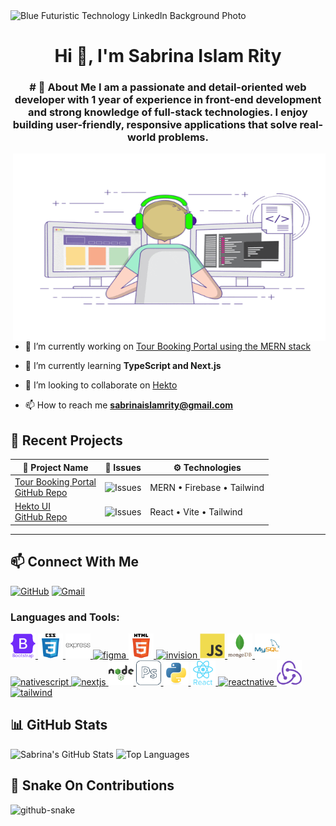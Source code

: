 <img width="2000" height="600" alt="Blue Futuristic Technology LinkedIn Background Photo" src="https://github.com/user-attachments/assets/4be0e6e2-5011-4df7-8323-29d4d21e97ca" />


<h1 align="center">Hi 👋, I'm Sabrina Islam Rity</h1>
<h3 align="center"># 🧕 About Me I am a passionate and detail-oriented web developer with 1 year of experience in front-end development and strong knowledge of full-stack technologies. I enjoy building user-friendly, responsive applications that solve real-world problems.</h3>

<!-- GIF -->
<img align="right" height="300" width="500" src="https://raw.githubusercontent.com/mikonoid/mikonoid/main/images/gifs/coder3.gif" />

- 🔭 I’m currently working on [Tour Booking Portal using the MERN stack](https://assingment-11-clint-side.web.app/)

- 🌱 I’m currently learning **TypeScript and Next.js**

- 👯 I’m looking to collaborate on [Hekto](https://hekto-dusky.vercel.app/)

- 📫 How to reach me **sabrinaislamrity@gmail.com**



## 📂 Recent Projects

| 🧠 Project Name | 🐞 Issues | ⚙️ Technologies |
|----------------|-----------|----------------|
| [Tour Booking Portal](https://assingment-11-clint-side.web.app/) <br> [GitHub Repo](https://github.com/Sabrinaislamrity/e-commerce) | ![Issues](https://img.shields.io/github/issues/Sabrinaislamrity/e-commerce) | MERN • Firebase • Tailwind |
| [Hekto UI](https://hekto-dusky.vercel.app/) <br> [GitHub Repo](https://github.com/Sabrinaislamrity/Hekto) | ![Issues](https://img.shields.io/github/issues/Sabrinaislamrity/Hekto) | React • Vite • Tailwind |

---


## 📫 Connect With Me
[![GitHub](https://img.shields.io/badge/-GitHub-black?style=flat&logo=github)](https://github.com/Sabrinaislamrity)
[![Gmail](https://img.shields.io/badge/-Email-red?style=flat&logo=gmail&logoColor=white)](mailto:sabrinaislamrity@gmail.com)




<p align="left">
</p>

<h3 align="left">Languages and Tools:</h3>
<p align="left"> <a href="https://getbootstrap.com" target="_blank" rel="noreferrer"> <img src="https://raw.githubusercontent.com/devicons/devicon/master/icons/bootstrap/bootstrap-plain-wordmark.svg" alt="bootstrap" width="40" height="40"/> </a> <a href="https://www.w3schools.com/css/" target="_blank" rel="noreferrer"> <img src="https://raw.githubusercontent.com/devicons/devicon/master/icons/css3/css3-original-wordmark.svg" alt="css3" width="40" height="40"/> </a> <a href="https://expressjs.com" target="_blank" rel="noreferrer"> <img src="https://raw.githubusercontent.com/devicons/devicon/master/icons/express/express-original-wordmark.svg" alt="express" width="40" height="40"/> </a> <a href="https://www.figma.com/" target="_blank" rel="noreferrer"> <img src="https://www.vectorlogo.zone/logos/figma/figma-icon.svg" alt="figma" width="40" height="40"/> </a> <a href="https://www.w3.org/html/" target="_blank" rel="noreferrer"> <img src="https://raw.githubusercontent.com/devicons/devicon/master/icons/html5/html5-original-wordmark.svg" alt="html5" width="40" height="40"/> </a> <a href="https://www.invisionapp.com/" target="_blank" rel="noreferrer"> <img src="https://www.vectorlogo.zone/logos/invisionapp/invisionapp-icon.svg" alt="invision" width="40" height="40"/> </a> <a href="https://developer.mozilla.org/en-US/docs/Web/JavaScript" target="_blank" rel="noreferrer"> <img src="https://raw.githubusercontent.com/devicons/devicon/master/icons/javascript/javascript-original.svg" alt="javascript" width="40" height="40"/> </a> <a href="https://www.mongodb.com/" target="_blank" rel="noreferrer"> <img src="https://raw.githubusercontent.com/devicons/devicon/master/icons/mongodb/mongodb-original-wordmark.svg" alt="mongodb" width="40" height="40"/> </a> <a href="https://www.mysql.com/" target="_blank" rel="noreferrer"> <img src="https://raw.githubusercontent.com/devicons/devicon/master/icons/mysql/mysql-original-wordmark.svg" alt="mysql" width="40" height="40"/> </a> <a href="https://nativescript.org/" target="_blank" rel="noreferrer"> <img src="https://raw.githubusercontent.com/detain/svg-logos/780f25886640cef088af994181646db2f6b1a3f8/svg/nativescript.svg" alt="nativescript" width="40" height="40"/> </a> <a href="https://nextjs.org/" target="_blank" rel="noreferrer"> <img src="https://cdn.worldvectorlogo.com/logos/nextjs-2.svg" alt="nextjs" width="40" height="40"/> </a> <a href="https://nodejs.org" target="_blank" rel="noreferrer"> <img src="https://raw.githubusercontent.com/devicons/devicon/master/icons/nodejs/nodejs-original-wordmark.svg" alt="nodejs" width="40" height="40"/> </a> <a href="https://www.photoshop.com/en" target="_blank" rel="noreferrer"> <img src="https://raw.githubusercontent.com/devicons/devicon/master/icons/photoshop/photoshop-line.svg" alt="photoshop" width="40" height="40"/> </a> <a href="https://www.python.org" target="_blank" rel="noreferrer"> <img src="https://raw.githubusercontent.com/devicons/devicon/master/icons/python/python-original.svg" alt="python" width="40" height="40"/> </a> <a href="https://reactjs.org/" target="_blank" rel="noreferrer"> <img src="https://raw.githubusercontent.com/devicons/devicon/master/icons/react/react-original-wordmark.svg" alt="react" width="40" height="40"/> </a> <a href="https://reactnative.dev/" target="_blank" rel="noreferrer"> <img src="https://reactnative.dev/img/header_logo.svg" alt="reactnative" width="40" height="40"/> </a> <a href="https://redux.js.org" target="_blank" rel="noreferrer"> <img src="https://raw.githubusercontent.com/devicons/devicon/master/icons/redux/redux-original.svg" alt="redux" width="40" height="40"/> </a> <a href="https://tailwindcss.com/" target="_blank" rel="noreferrer"> <img src="https://www.vectorlogo.zone/logos/tailwindcss/tailwindcss-icon.svg" alt="tailwind" width="40" height="40"/> </a> </p>




## 📊 GitHub Stats

![Sabrina's GitHub Stats](https://github-readme-stats.vercel.app/api?username=Sabrinaislamrity&show_icons=true&count_private=true&include_all_commits=true&theme=default&cache_seconds=30)
![Top Languages](https://github-readme-stats.vercel.app/api/top-langs/?username=Sabrinaislamrity&layout=compact&theme=default&cache_seconds=30)



## 🐍 Snake On Contributions
<picture>
  <source media="(prefers-color-scheme: dark)" srcset="https://raw.githubusercontent.com/tobiasmeyhoefer/tobiasmeyhoefer/output/github-snake-dark.svg" />
  <source media="(prefers-color-scheme: light)" srcset="https://raw.githubusercontent.com/tobiasmeyhoefer/tobiasmeyhoefer/output/github-snake.svg" />
  <img alt="github-snake" src="https://raw.githubusercontent.com/tobiasmeyhoefer/tobiasmeyhoefer/output/github-snake.svg" />
</picture>
